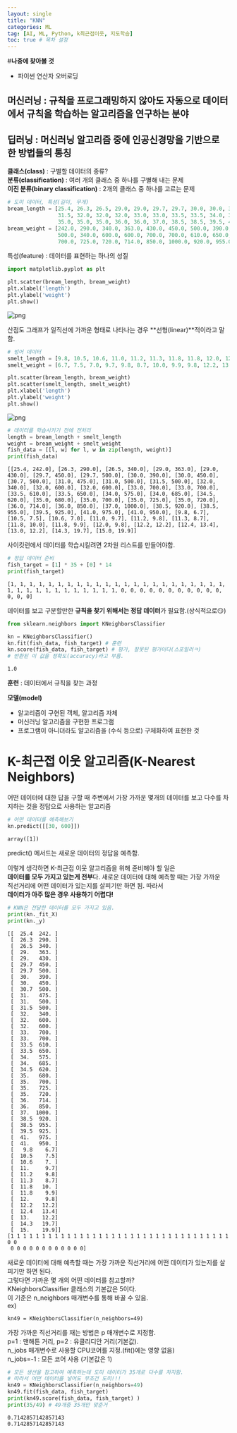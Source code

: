 ```yaml
---
layout: single
title: "KNN"
categories: ML
tag: [AI, ML, Python, k최근접이웃, 지도학습]
toc: true # 목차 설정
---
```


#**나중에 찾아볼 것**

- 파이썬 연산자 오버로딩

## **머신러닝** : 규칙을 프로그래밍하지 않아도 자동으로 데이터에서 규칙을 학습하는 알고리즘을 연구하는 분야

## **딥러닝** : 머신러닝 알고리즘 중에 인공신경망을 기반으로 한 방법들의 통칭

**클래스(class)** : 구별할 데이터의 종류?  
**분류(classification)** : 여러 개의 클래스 중 하나를 구별해 내는 문제  
**이진 분류(binary classification)** : 2개의 클래스 중 하나를 고르는 문제

```python
# 도미 데이터, 특성(길이, 무게)
bream_length = [25.4, 26.3, 26.5, 29.0, 29.0, 29.7, 29.7, 30.0, 30.0, 30.7, 31.0, 31.0,
                31.5, 32.0, 32.0, 32.0, 33.0, 33.0, 33.5, 33.5, 34.0, 34.0, 34.5, 35.0,
                35.0, 35.0, 35.0, 36.0, 36.0, 37.0, 38.5, 38.5, 39.5, 41.0, 41.0]
bream_weight = [242.0, 290.0, 340.0, 363.0, 430.0, 450.0, 500.0, 390.0, 450.0, 500.0, 475.0, 500.0,
                500.0, 340.0, 600.0, 600.0, 700.0, 700.0, 610.0, 650.0, 575.0, 685.0, 620.0, 680.0,
                700.0, 725.0, 720.0, 714.0, 850.0, 1000.0, 920.0, 955.0, 925.0, 975.0, 950.0]
```

특성(feature) : 데이터를 표현하는 하나의 성질

```python
import matplotlib.pyplot as plt

plt.scatter(bream_length, bream_weight)
plt.xlabel('length')
plt.ylabel('weight')
plt.show()
```

![png]({{site.url}}/../../assets/images/2023-03-11-KNN/output_4_0.png)

산점도 그래프가 일직선에 가까운 형태로 나타나는 경우 **선형(linear)**적이라고 말함.

```python
# 빙어 데이터
smelt_length = [9.8, 10.5, 10.6, 11.0, 11.2, 11.3, 11.8, 11.8, 12.0, 12.2, 12.4, 13.0, 14.3, 15.0]
smelt_weight = [6.7, 7.5, 7.0, 9.7, 9.8, 8.7, 10.0, 9.9, 9.8, 12.2, 13.4, 12.2, 19.7, 19.9]
```

```python
plt.scatter(bream_length, bream_weight)
plt.scatter(smelt_length, smelt_weight)
plt.xlabel('length')
plt.ylabel('weight')
plt.show()
```

![png]({{site.url}}/../../assets/images/2023-03-11-KNN/output_7_0.png)

```python
# 데이터를 학습시키기 전에 전처리
length = bream_length + smelt_length
weight = bream_weight + smelt_weight
fish_data = [[l, w] for l, w in zip(length, weight)]
print(fish_data)
```

    [[25.4, 242.0], [26.3, 290.0], [26.5, 340.0], [29.0, 363.0], [29.0, 430.0], [29.7, 450.0], [29.7, 500.0], [30.0, 390.0], [30.0, 450.0], [30.7, 500.0], [31.0, 475.0], [31.0, 500.0], [31.5, 500.0], [32.0, 340.0], [32.0, 600.0], [32.0, 600.0], [33.0, 700.0], [33.0, 700.0], [33.5, 610.0], [33.5, 650.0], [34.0, 575.0], [34.0, 685.0], [34.5, 620.0], [35.0, 680.0], [35.0, 700.0], [35.0, 725.0], [35.0, 720.0], [36.0, 714.0], [36.0, 850.0], [37.0, 1000.0], [38.5, 920.0], [38.5, 955.0], [39.5, 925.0], [41.0, 975.0], [41.0, 950.0], [9.8, 6.7], [10.5, 7.5], [10.6, 7.0], [11.0, 9.7], [11.2, 9.8], [11.3, 8.7], [11.8, 10.0], [11.8, 9.9], [12.0, 9.8], [12.2, 12.2], [12.4, 13.4], [13.0, 12.2], [14.3, 19.7], [15.0, 19.9]]

사이킷런에서 데이터를 학습시킬려면 2차원 리스트를 만들어야함.

```python
# 정답 데이터 준비
fish_target = [1] * 35 + [0] * 14
print(fish_target)
```

    [1, 1, 1, 1, 1, 1, 1, 1, 1, 1, 1, 1, 1, 1, 1, 1, 1, 1, 1, 1, 1, 1, 1, 1, 1, 1, 1, 1, 1, 1, 1, 1, 1, 1, 1, 0, 0, 0, 0, 0, 0, 0, 0, 0, 0, 0, 0, 0, 0]

데이터를 보고 구분할만한 **규칙을 찾기 위해서는 정답 데이터**가 필요함.(상식적으로😏)

```python
from sklearn.neighbors import KNeighborsClassifier

kn = KNeighborsClassifier()
kn.fit(fish_data, fish_target) # 훈련
kn.score(fish_data, fish_target) # 평가, 잘못된 평가이다(스포일러ㅋ)
# 반환된 이 값을 정확도(accuracy)라고 부름.
```

    1.0

**훈련** : 데이터에서 규칙을 찾는 과정

**모델(model)**

- 알고리즘이 구현된 객체, 알고리즘 자체
- 머신러닝 알고리즘을 구현한 프로그램
- 프로그램이 아니더라도 알고리즘을 (수식 등으로) 구체화하여 표현한 것

# **K-최근접 이웃 알고리즘(K-Nearest Neighbors)**

어떤 데이터에 대한 답을 구할 때 주변에서 가장 가까운 몇개의 데이터를 보고 다수를 차지하는 것을 정답으로 사용하는 알고리즘

```python
# 어떤 데이터를 예측해보기
kn.predict([[30, 600]])
```

    array([1])

predict() 메서드는 새로운 데이터의 정답을 예측함.

이렇게 생각하면 K-최근접 이웃 알고리즘을 위해 준비해야 할 일은  
**데이터를 모두 가지고 있는게 전부**다. 새로운 데이터에 대해 예측할 때는 가장 가까운  
직선거리에 어떤 데이터가 있는지를 살피기만 하면 됨. 따라서  
**데이터가 아주 많은 경우 사용하기 어렵다!**

```python
# KNN은 전달한 데이터를 모두 가지고 있음.
print(kn._fit_X)
print(kn._y)
```

    [[  25.4  242. ]
     [  26.3  290. ]
     [  26.5  340. ]
     [  29.   363. ]
     [  29.   430. ]
     [  29.7  450. ]
     [  29.7  500. ]
     [  30.   390. ]
     [  30.   450. ]
     [  30.7  500. ]
     [  31.   475. ]
     [  31.   500. ]
     [  31.5  500. ]
     [  32.   340. ]
     [  32.   600. ]
     [  32.   600. ]
     [  33.   700. ]
     [  33.   700. ]
     [  33.5  610. ]
     [  33.5  650. ]
     [  34.   575. ]
     [  34.   685. ]
     [  34.5  620. ]
     [  35.   680. ]
     [  35.   700. ]
     [  35.   725. ]
     [  35.   720. ]
     [  36.   714. ]
     [  36.   850. ]
     [  37.  1000. ]
     [  38.5  920. ]
     [  38.5  955. ]
     [  39.5  925. ]
     [  41.   975. ]
     [  41.   950. ]
     [   9.8    6.7]
     [  10.5    7.5]
     [  10.6    7. ]
     [  11.     9.7]
     [  11.2    9.8]
     [  11.3    8.7]
     [  11.8   10. ]
     [  11.8    9.9]
     [  12.     9.8]
     [  12.2   12.2]
     [  12.4   13.4]
     [  13.    12.2]
     [  14.3   19.7]
     [  15.    19.9]]
    [1 1 1 1 1 1 1 1 1 1 1 1 1 1 1 1 1 1 1 1 1 1 1 1 1 1 1 1 1 1 1 1 1 1 1 0 0
     0 0 0 0 0 0 0 0 0 0 0 0]

새로운 데이터에 대해 예측할 때는 가장 가까운
직선거리에 어떤 데이터가 있는지를 살피기만 하면 된다.  
그렇다면 가까운 몇 개의 어떤 데이터를 참고할까?  
KNeighborsClassifier 클래스의 기본값은 5이다.  
이 기준은 n_neighbors 매개변수를 통해 바꿀 수 있음.  
ex)

```
kn49 = KNeighborsClassifier(n_neighbors=49)
```

가장 가까운 직선거리를 재는 방법은 p 매개변수로 지정함.  
p=1 : 맨해튼 거리, p=2 : 유클리디안 거리(기본값).  
n_jobs 매개변수로 사용할 CPU코어를 지정.(fit()에는 영향 없음)  
n_jobs=-1 : 모든 코어 사용 (기본값은 1)

```python
# 모든 생선을 참고하여 예측하는데 도미 데이터가 35개로 다수를 차지함.
# 따라서 어떤 데이터를 넣어도 무조건 도미!!!
kn49 = KNeighborsClassifier(n_neighbors=49)
kn49.fit(fish_data, fish_target)
print(kn49.score(fish_data, fish_target) )
print(35/49) # 49개중 35개만 맞춘거
```

    0.7142857142857143
    0.7142857142857143
